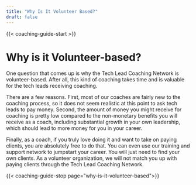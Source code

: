 ```yaml
---
title: "Why Is It Volunteer Based?"
draft: false
---
```


{{< coaching-guide-start >}}

# Why is it Volunteer-based?

One question that comes up is why the Tech Lead Coaching Network is volunteer-based. After all, this kind of coaching takes time and is valuable for the tech leads receiving coaching.

There are a few reasons. First, most of our coaches are fairly new to the coaching process, so it does not seem realistic at this point to ask tech leads to pay money. Second, the amount of money you might receive for coaching is pretty low compared to the non-monetary benefits you will receive as a coach, including substantial growth in your own leadership, which should lead to more money for you in your career.

Finally, as a coach, if you truly love doing it and want to take on paying clients, you are absolutely free to do that. You can even use our training and support network to jumpstart your career. You will just need to find your own clients. As a volunteer organization, we will not match you up with paying clients through the Tech Lead Coaching Network.

{{< coaching-guide-stop page="why-is-it-volunteer-based">}}